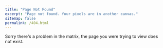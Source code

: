 ```yaml
---
title: "Page Not Found"
excerpt: "Page not found. Your pixels are in another canvas."
sitemap: false
permalink: /404.html
---
```


Sorry there's a problem in the matrix, the page you were trying to view does not exist.
